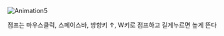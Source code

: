 ![Animation5](https://github.com/jung-chaewon/2024_get_a_job/assets/131144717/e3f10357-4d91-4d4f-a9ce-3024e02ff589)

점프는 마우스클릭, 스페이스바, 방향키 ↑, W키로 점프하고 길게누르면 높게 뜬다
